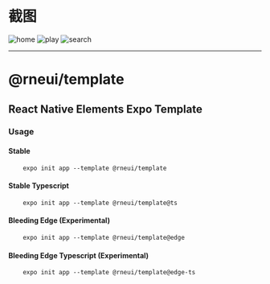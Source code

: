 # 截图
![home](https://raw.githubusercontent.com/iizyd/react-native-expo-demo/main/pic/home.png)
![play](https://raw.githubusercontent.com/iizyd/react-native-expo-demo/main/pic/play.png)
![search](https://raw.githubusercontent.com/iizyd/react-native-expo-demo/main/pic/search.png)

---

# @rneui/template

## React Native Elements Expo Template

### Usage

#### Stable

        expo init app --template @rneui/template

#### Stable Typescript

        expo init app --template @rneui/template@ts

#### Bleeding Edge (Experimental)

        expo init app --template @rneui/template@edge

#### Bleeding Edge Typescript (Experimental)

        expo init app --template @rneui/template@edge-ts
